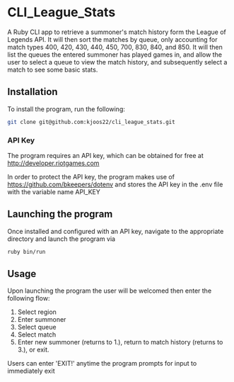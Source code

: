 # CLI_League_Stats

A Ruby CLI app to retrieve a summoner's match history form the League of Legends API. It will then sort the matches by queue, only accounting for match types 400, 420, 430, 440, 450, 700, 830, 840, and 850. It will then list the queues the entered summoner has played games in, and allow the user to select a queue to view the match history, and subsequently select a match to see some basic stats.

## Installation
To install the program, run the following:

```bash
git clone git@github.com:kjoos22/cli_league_stats.git
```
### API Key
The program requires an API key, which can be obtained for free at http://developer.riotgames.com

In order to protect the API key, the program makes use of https://github.com/bkeepers/dotenv and stores the API key in the .env file with the variable name API_KEY

## Launching the program
Once installed and configured with an API key, navigate to the appropriate directory and launch the program via

```bash
ruby bin/run
```

## Usage
Upon launching the program the user will be welcomed then enter the following flow:

1. Select region
2. Enter summoner
3. Select queue
4. Select match
5. Enter new summoner (returns to 1.), return to match history (returns to 3.), or exit.

Users can enter 'EXIT!' anytime the program prompts for input to immediately exit
